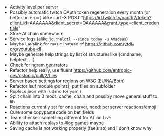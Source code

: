 - Activity level per server
- Possibly automatic twitch OAuth token regeneration every month (or better on error)
    alike curl -X POST "https://id.twitch.tv/oauth2/token?client_id=AAAAAAA&client_secret=QAAAAAA&grant_type=client_credentials"
- Store AI chain somewhere
- Service logs (alike `journalctl --since today -u Amadeus`)
- Maybe Lavalink for music instead of https://github.com/ytdl-org/youtube-dl
- Maybe generate help strings by list of structures like {cmdname, helptext, ...}
- Check for ngram generators
- Refactor help really, use fluent https://github.com/entropic-dev/dstopic/pull/2/files
- Server based settings for regions on W3C (EU/NA/Both)
- Refactor lsuf module (points), put files on subfolder
- Replace json with rudano (or yaml)
- Split chain into 3 mods: cache, chain and possibly move general stuff to lib
- Reactions currently set for one server, need: per server reactions/emoji
- Cure some copypaste code on bet_fields
- Team checker: something different for AT on Live
- Ability to attach replays to #log games maybe
- Saving cache is not working properly (feels so) and I don't know why
